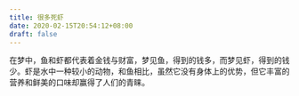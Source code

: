 ```yaml
---
title: 很多死虾
date: 2020-02-15T20:54:12+08:00
draft: false
---
```


在梦中，鱼和虾都代表着金钱与财富，梦见鱼，得到的钱多，而梦见虾，得到的钱少。虾是水中一种较小的动物，和鱼相比，虽然它没有身体上的优势，但它丰富的营养和鲜美的口味却赢得了人们的青睐。